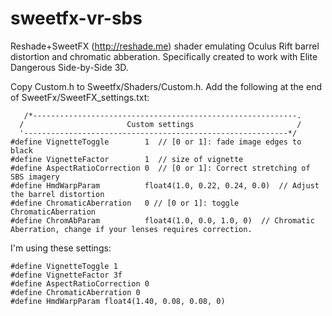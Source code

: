 # sweetfx-vr-sbs
Reshade+SweetFX (http://reshade.me) shader emulating Oculus Rift barrel distortion and chromatic abberation. Specifically created to work with Elite Dangerous Side-by-Side 3D.

Copy Custom.h to Sweetfx/Shaders/Custom.h.
Add the following at the end of SweetFx/SweetFX_settings.txt:

       /*-----------------------------------------------------------.
      /                       Custom settings                       /
      '-----------------------------------------------------------*/
    #define VignetteToggle        1  // [0 or 1]: fade image edges to black
    #define VignetteFactor        1  // size of vignette
    #define AspectRatioCorrection 0  // [0 or 1]: Correct stretching of SBS imagery
    #define HmdWarpParam          float4(1.0, 0.22, 0.24, 0.0)  // Adjust the barrel distortion
    #define ChromaticAberration   0 // [0 or 1]: toggle ChromaticAberration
    #define ChromAbParam          float4(1.0, 0.0, 1.0, 0)  // Chromatic Aberration, change if your lenses requires correction.

I'm using these settings:

    #define VignetteToggle 1
    #define VignetteFactor 3f
    #define AspectRatioCorrection 0
    #define ChromaticAberration 0
    #define HmdWarpParam float4(1.40, 0.08, 0.08, 0)
